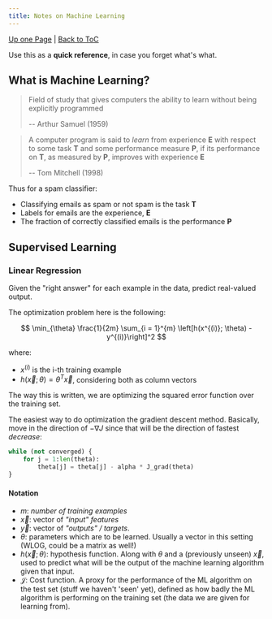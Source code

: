 ```yaml
---
title: Notes on Machine Learning
---
```

[Up one Page](index) | [Back to ToC](index)

Use this as a **quick reference**, in case you forget what's what.

## What is Machine Learning?

> Field of study that gives computers the ability to learn without being
> explicitly programmed
>
> -- Arthur Samuel (1959)

> A computer program is said to _learn_ from experience **E** with respect to
> some task **T** and some performance measure **P**, if its performance on
> **T**, as measured by **P**, improves with experience **E**
> 
> -- Tom Mitchell (1998)

Thus for a spam classifier:

  - Classifying emails as spam or not spam is the task **T**
  - Labels for emails are the experience, **E**
  - The fraction of correctly classified emails is the performance **P**

## Supervised Learning

### Linear Regression

Given the "right answer" for each example in the data, predict real-valued output.

The optimization problem here is the following:

$$
\min_{\theta} \frac{1}{2m} \sum_{i = 1}^{m} \left[h(x^{(i)}; \theta) - y^{(i)}\right]^2
$$

where:

  - $x^{(i)}$ is the i-th training example
  - $h(\vec{x}; \theta) = \theta^T \vec{x}$, considering both as column vectors

The way this is written, we are optimizing the squared error function over the
training set.

The easiest way to do optimization the gradient descent method. Basically, move in the
direction of $-\nabla J$ since that will be the direction of fastest _decrease_:

```python
while (not converged) {
    for j = 1:len(theta):
        theta[j] = theta[j] - alpha * J_grad(theta)
}
```

#### Notation

  - $m$: _number of training examples_
  - $\vec{x}$: vector of _"input" features_
  - $\vec{y}$: vector of _"outputs" / targets_.
  - $\theta$: parameters which are to be learned. Usually a vector in this
    setting (WLOG, could be a matrix as well!)
  - $h(\vec{x}; \theta)$: hypothesis function. Along with $\theta$ and a (previously
    unseen) $\vec{x}$, used to predict what will be the output of the machine
    learning algorithm given that input.
  - $\mathcal{J}$: Cost function. A proxy for the performance of the ML
    algorithm on the test set (stuff we haven't 'seen' yet), defined as how
    badly the ML algorithm is performing on the training set (the data we are
    given for learning from).
